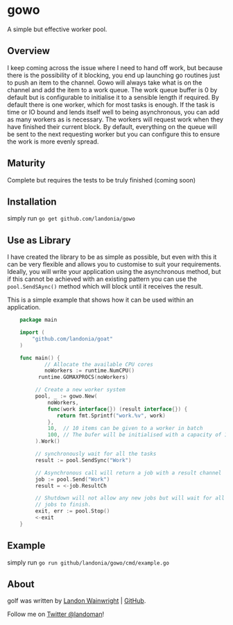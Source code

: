 # gowo

A simple but effective worker pool.

## Overview

I keep coming across the issue where I need to hand off work, but because there
is the possibility of it blocking, you end up launching go routines just to push
an item to the channel. Gowo will always take what is on the channel and add
the item to a work queue. The work queue buffer is 0 by default but is configurable
to initialise it to a sensible length if required. By default there is one worker,
which for most tasks is enough. If the task is time or IO bound and lends itself
well to being asynchronous, you can add as many workers as is necessary. The workers
will request work when they have finished their current block. By default, everything
on the queue will be sent to the next requesting worker but you can configure this
to ensure the work is more evenly spread.

## Maturity

Complete but requires the tests to be truly finished (coming soon)

## Installation

simply run `go get github.com/landonia/gowo`

## Use as Library

I have created the library to be as simple as possible, but even with this it
can be very flexible and allows you to customise to suit your requirements.
Ideally, you will write your application using the asynchronous method, but
if this cannot be achieved with an existing pattern you can use the `pool.SendSAync()`
method which will block until it receives the result.

This is a simple example that shows how it can be used within an application.

```go
	package main

	import (
  		"github.com/landonia/goat"
  	)

  	func main() {
			// Allocate the available CPU cores
			noWorkers := runtime.NumCPU()
		  runtime.GOMAXPROCS(noWorkers)

		 // Create a new worker system
		 pool, _ := gowo.New(
			 noWorkers,
			 func(work interface{}) (result interface{}) {
			 	return fmt.Sprintf("work.%v", work)
			 },
			 10,  // 10 items can be given to a worker in batch
			 100, // The bufer will be initialised with a capacity of 100
		 ).Work()

		 // synchronously wait for all the tasks
		 result := pool.SendSync("Work")

		 // Asynchronous call will return a job with a result channel
		 job := pool.Send("Work")
		 result = <-job.ResultCh

		 // Shutdown will not allow any new jobs but will wait for all existing
		 // jobs to finish.
		 exit, err := pool.Stop()
		 <-exit
  	}
```

## Example

simply run `go run github/landonia/gowo/cmd/example.go`

## About

golf was written by [Landon Wainwright](http://www.landotube.com) | [GitHub](https://github.com/landonia).

Follow me on [Twitter @landoman](http://www.twitter.com/landoman)!
